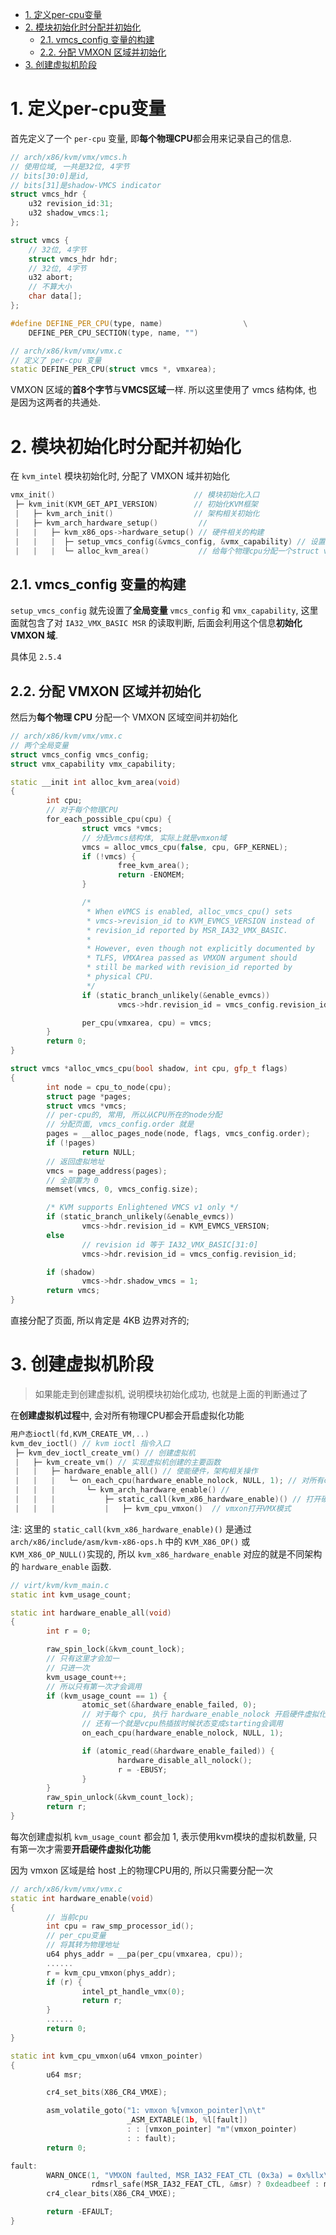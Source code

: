 
<!-- @import "[TOC]" {cmd="toc" depthFrom=1 depthTo=6 orderedList=false} -->

<!-- code_chunk_output -->

- [1. 定义per-cpu变量](#1-定义per-cpu变量)
- [2. 模块初始化时分配并初始化](#2-模块初始化时分配并初始化)
  - [2.1. vmcs_config 变量的构建](#21-vmcs_config-变量的构建)
  - [2.2. 分配 VMXON 区域并初始化](#22-分配-vmxon-区域并初始化)
- [3. 创建虚拟机阶段](#3-创建虚拟机阶段)

<!-- /code_chunk_output -->

# 1. 定义per-cpu变量

首先定义了一个 `per-cpu` 变量, 即**每个物理CPU**都会用来记录自己的信息.

```cpp
// arch/x86/kvm/vmx/vmcs.h
// 使用位域, 一共是32位, 4字节
// bits[30:0]是id, 
// bits[31]是shadow-VMCS indicator
struct vmcs_hdr {
    u32 revision_id:31;
    u32 shadow_vmcs:1;
};

struct vmcs {
    // 32位, 4字节
    struct vmcs_hdr hdr;
    // 32位, 4字节
    u32 abort;
    // 不算大小
    char data[];
};

#define DEFINE_PER_CPU(type, name)                  \
    DEFINE_PER_CPU_SECTION(type, name, "")

// arch/x86/kvm/vmx/vmx.c
// 定义了 per-cpu 变量
static DEFINE_PER_CPU(struct vmcs *, vmxarea);
```

VMXON 区域的**首8个字节**与**VMCS区域**一样. 所以这里使用了 vmcs 结构体, 也是因为这两者的共通处.

# 2. 模块初始化时分配并初始化

在 `kvm_intel` 模块初始化时, 分配了 VMXON 域并初始化

```cpp
vmx_init()                               // 模块初始化入口
 ├─ kvm_init(KVM_GET_API_VERSION)        // 初始化KVM框架
 |   ├─ kvm_arch_init()                  // 架构相关初始化
 |   ├─ kvm_arch_hardware_setup()         // 
 |   |   ├─ kvm_x86_ops->hardware_setup() // 硬件相关的构建
 |   |   |  ├─ setup_vmcs_config(&vmcs_config, &vmx_capability) // 设置了全局变量 vmcs_config 和 vmx_capability
 |   |   |  └─ alloc_kvm_area()           // 给每个物理cpu分配一个struct vmcs
```

## 2.1. vmcs_config 变量的构建

`setup_vmcs_config` 就先设置了**全局变量** `vmcs_config` 和 `vmx_capability`, 这里面就包含了对 `IA32_VMX_BASIC MSR` 的读取判断, 后面会利用这个信息**初始化 VMXON 域**.

具体见 `2.5.4` 

## 2.2. 分配 VMXON 区域并初始化

然后为**每个物理 CPU** 分配一个 VMXON 区域空间并初始化

```cpp
// arch/x86/kvm/vmx/vmx.c
// 两个全局变量
struct vmcs_config vmcs_config;
struct vmx_capability vmx_capability;

static __init int alloc_kvm_area(void)
{
        int cpu;
        // 对于每个物理CPU
        for_each_possible_cpu(cpu) {
                struct vmcs *vmcs;
                // 分配vmcs结构体, 实际上就是vmxon域
                vmcs = alloc_vmcs_cpu(false, cpu, GFP_KERNEL);
                if (!vmcs) {
                        free_kvm_area();
                        return -ENOMEM;
                }

                /*
                 * When eVMCS is enabled, alloc_vmcs_cpu() sets
                 * vmcs->revision_id to KVM_EVMCS_VERSION instead of
                 * revision_id reported by MSR_IA32_VMX_BASIC.
                 *
                 * However, even though not explicitly documented by
                 * TLFS, VMXArea passed as VMXON argument should
                 * still be marked with revision_id reported by
                 * physical CPU.
                 */
                if (static_branch_unlikely(&enable_evmcs))
                        vmcs->hdr.revision_id = vmcs_config.revision_id;

                per_cpu(vmxarea, cpu) = vmcs;
        }
        return 0;
}

struct vmcs *alloc_vmcs_cpu(bool shadow, int cpu, gfp_t flags)
{
        int node = cpu_to_node(cpu);
        struct page *pages;
        struct vmcs *vmcs;
        // per-cpu的, 常用, 所以从CPU所在的node分配
        // 分配页面, vmcs_config.order 就是
        pages = __alloc_pages_node(node, flags, vmcs_config.order);
        if (!pages)
                return NULL;
        // 返回虚拟地址
        vmcs = page_address(pages);
        // 全部置为 0
        memset(vmcs, 0, vmcs_config.size);

        /* KVM supports Enlightened VMCS v1 only */
        if (static_branch_unlikely(&enable_evmcs))
                vmcs->hdr.revision_id = KVM_EVMCS_VERSION;
        else
                // revision id 等于 IA32_VMX_BASIC[31:0]
                vmcs->hdr.revision_id = vmcs_config.revision_id;

        if (shadow)
                vmcs->hdr.shadow_vmcs = 1;
        return vmcs;
}
```

直接分配了页面, 所以肯定是 4KB 边界对齐的; 



# 3. 创建虚拟机阶段

> 如果能走到创建虚拟机, 说明模块初始化成功, 也就是上面的判断通过了

在**创建虚拟机过程**中, 会对所有物理CPU都会开启虚拟化功能

```cpp
用户态ioctl(fd,KVM_CREATE_VM,..)
kvm_dev_ioctl() // kvm ioctl 指令入口
 ├─ kvm_dev_ioctl_create_vm() // 创建虚拟机
 |   ├─ kvm_create_vm() // 实现虚拟机创建的主要函数
 |   |   ├─ hardware_enable_all() // 使能硬件，架构相关操作
 |   |   |   └─ on_each_cpu(hardware_enable_nolock, NULL, 1); // 对所有cpu调用hardware_enable_nolock方法, 从 hardware_enable_all 调用过来的话只会执行一次
 |   |   |       └─ kvm_arch_hardware_enable() //  
 |   |   |           ├─ static_call(kvm_x86_hardware_enable)() // 打开硬件功能, 会调用 vmxon 指令
 |   |   |           |   ├─ kvm_cpu_vmxon()  // vmxon打开VMX模式
```

注: 这里的 `static_call(kvm_x86_hardware_enable)()` 是通过 `arch/x86/include/asm/kvm-x86-ops.h` 中的 `KVM_X86_OP()` 或 `KVM_X86_OP_NULL()`实现的, 所以 `kvm_x86_hardware_enable` 对应的就是不同架构的 `hardware_enable` 函数.


```cpp
// virt/kvm/kvm_main.c
static int kvm_usage_count;

static int hardware_enable_all(void)
{
        int r = 0;

        raw_spin_lock(&kvm_count_lock);
        // 只有这里才会加一
        // 只进一次
        kvm_usage_count++;
        // 所以只有第一次才会调用
        if (kvm_usage_count == 1) {
                atomic_set(&hardware_enable_failed, 0);
                // 对于每个 cpu, 执行 hardware_enable_nolock 开启硬件虚拟化功能
                // 还有一个就是vcpu热插拔时候状态变成starting会调用
                on_each_cpu(hardware_enable_nolock, NULL, 1);

                if (atomic_read(&hardware_enable_failed)) {
                        hardware_disable_all_nolock();
                        r = -EBUSY;
                }
        }
        raw_spin_unlock(&kvm_count_lock);
        return r;
}
```

每次创建虚拟机 `kvm_usage_count` 都会加 1, 表示使用kvm模块的虚拟机数量, 只有第一次才需要**开启硬件虚拟化功能**

因为 vmxon 区域是给 host 上的物理CPU用的, 所以只需要分配一次

```cpp
// arch/x86/kvm/vmx/vmx.c
static int hardware_enable(void)
{
        // 当前cpu
        int cpu = raw_smp_processor_id();
        // per_cpu变量
        // 将其转为物理地址
        u64 phys_addr = __pa(per_cpu(vmxarea, cpu));
        ......
        r = kvm_cpu_vmxon(phys_addr);
        if (r) {
                intel_pt_handle_vmx(0);
                return r;
        }
        ......
        return 0;
}

static int kvm_cpu_vmxon(u64 vmxon_pointer)
{
        u64 msr;

        cr4_set_bits(X86_CR4_VMXE);

        asm_volatile_goto("1: vmxon %[vmxon_pointer]\n\t"
                          _ASM_EXTABLE(1b, %l[fault])
                          : : [vmxon_pointer] "m"(vmxon_pointer)
                          : : fault);
        return 0;

fault:
        WARN_ONCE(1, "VMXON faulted, MSR_IA32_FEAT_CTL (0x3a) = 0x%llx\n",
                  rdmsrl_safe(MSR_IA32_FEAT_CTL, &msr) ? 0xdeadbeef : msr);
        cr4_clear_bits(X86_CR4_VMXE);

        return -EFAULT;
}
```